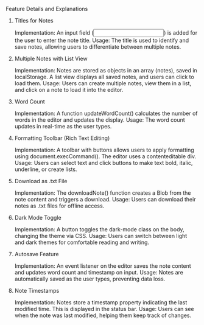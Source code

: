 Feature Details and Explanations
1. Titles for Notes

    Implementation: An input field (<input type="text" id="noteTitle">) is added for the user to enter the note title.
    Usage: The title is used to identify and save notes, allowing users to differentiate between multiple notes.

2. Multiple Notes with List View

    Implementation: Notes are stored as objects in an array (notes), saved in localStorage. A list view displays all saved notes, and users can click to load them.
    Usage: Users can create multiple notes, view them in a list, and click on a note to load it into the editor.

3. Word Count

    Implementation: A function updateWordCount() calculates the number of words in the editor and updates the display.
    Usage: The word count updates in real-time as the user types.

4. Formatting Toolbar (Rich Text Editing)

    Implementation: A toolbar with buttons allows users to apply formatting using document.execCommand(). The editor uses a contenteditable div.
    Usage: Users can select text and click buttons to make text bold, italic, underline, or create lists.

5. Download as .txt File

    Implementation: The downloadNote() function creates a Blob from the note content and triggers a download.
    Usage: Users can download their notes as .txt files for offline access.

6. Dark Mode Toggle

    Implementation: A button toggles the dark-mode class on the body, changing the theme via CSS.
    Usage: Users can switch between light and dark themes for comfortable reading and writing.

7. Autosave Feature

    Implementation: An event listener on the editor saves the note content and updates word count and timestamp on input.
    Usage: Notes are automatically saved as the user types, preventing data loss.

8. Note Timestamps

    Implementation: Notes store a timestamp property indicating the last modified time. This is displayed in the status bar.
    Usage: Users can see when the note was last modified, helping them keep track of changes.
